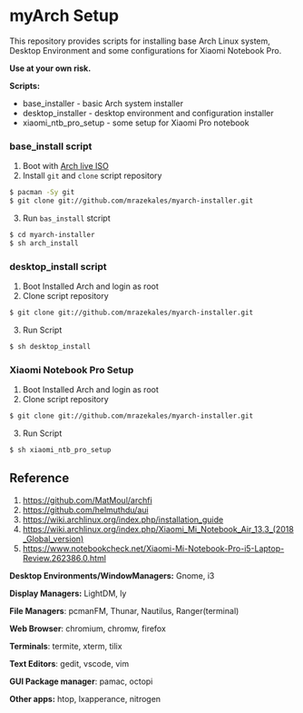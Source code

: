# myArch Setup
This repository provides scripts for installing base Arch Linux system, Desktop Environment and some configurations for Xiaomi Notebook Pro. 

**Use at your own risk.**

**Scripts:**
* base_installer - basic Arch system installer
* desktop_installer - desktop environment and configuration installer
* xiaomi_ntb_pro_setup - some setup for Xiaomi Pro notebook

### base_install script

1. Boot with [Arch live ISO](https://www.archlinux.org/download/)
2. Install `git` and `clone` script repository
```bash
$ pacman -Sy git
$ git clone git://github.com/mrazekales/myarch-installer.git
```
3. Run `bas_install` stcript
```bash
$ cd myarch-installer
$ sh arch_install 
```

### desktop_install script

1. Boot Installed Arch and login as root
2. Clone script repository
```bash
$ git clone git://github.com/mrazekales/myarch-installer.git
```
3. Run Script
```bash
$ sh desktop_install
```

### Xiaomi Notebook Pro Setup
1. Boot Installed Arch and login as root
2. Clone script repository
```bash
$ git clone git://github.com/mrazekales/myarch-installer.git
```
3. Run Script
```bash
$ sh xiaomi_ntb_pro_setup
```

## Reference
1. https://github.com/MatMoul/archfi
2. https://github.com/helmuthdu/aui
3. https://wiki.archlinux.org/index.php/installation_guide
5. https://wiki.archlinux.org/index.php/Xiaomi_Mi_Notebook_Air_13.3_(2018_Global_version)
6. https://www.notebookcheck.net/Xiaomi-Mi-Notebook-Pro-i5-Laptop-Review.262386.0.html



**Desktop Environments/WindowManagers:**   Gnome, i3

**Display Managers:**  LightDM, ly

**File Managers**: pcmanFM, Thunar, Nautilus, Ranger(terminal)

**Web Browser**: chromium, chromw, firefox

**Terminals**: termite, xterm, tilix

**Text Editors**: gedit, vscode, vim

**GUI Package manager**: pamac, octopi

**Other apps:** htop, lxapperance, nitrogen


